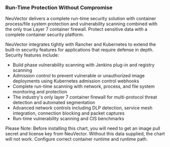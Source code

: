 ### Run-Time Protection Without Compromise

NeuVector delivers a complete run-time security solution with container process/file system protection and vulnerability scanning combined with the only true Layer 7 container firewall. Protect sensitive data with a complete container security platform.

NeuVector integrates tightly with Rancher and Kubernetes to extend the built-in security features for applications that require defense in depth. Security features include:

+ Build phase vulnerability scanning with Jenkins plug-in and registry scanning
+ Admission control to prevent vulnerable or unauthorized image deployments using Kubernetes admission control webhooks
+ Complete run-time scanning with network, process, and file system monitoring and protection
+ The industry's only layer 7 container firewall for multi-protocol threat detection and automated segmentation
+ Advanced network controls including DLP detection, service mesh integration, connection blocking and packet captures
+ Run-time vulnerability scanning and CIS benchmarks

Please Note: Before installing this chart, you will need to get an image pull secret and license key from NeuVector. Without this data supplied, the chart will not work. Configure correct container runtime and runtime path.
